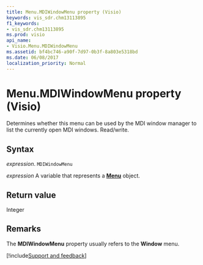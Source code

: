 ```yaml
---
title: Menu.MDIWindowMenu property (Visio)
keywords: vis_sdr.chm13113895
f1_keywords:
- vis_sdr.chm13113895
ms.prod: visio
api_name:
- Visio.Menu.MDIWindowMenu
ms.assetid: bf4bc746-a90f-7d97-0b3f-8a803e5318bd
ms.date: 06/08/2017
localization_priority: Normal
---
```



# Menu.MDIWindowMenu property (Visio)

Determines whether this menu can be used by the MDI window manager to list the currently open MDI windows. Read/write.


## Syntax

_expression_. `MDIWindowMenu`

_expression_ A variable that represents a **[Menu](Visio.Menu.md)** object.


## Return value

Integer


## Remarks

The  **MDIWindowMenu** property usually refers to the **Window** menu.

[!include[Support and feedback](~/includes/feedback-boilerplate.md)]
